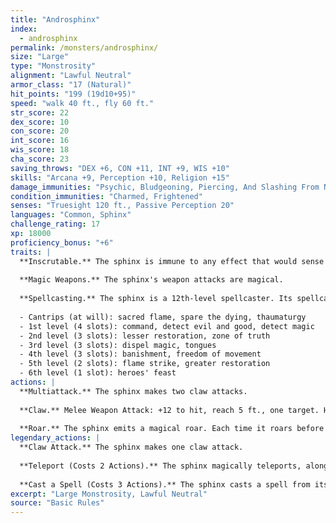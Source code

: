 ```yaml
---
title: "Androsphinx"
index:
  - androsphinx
permalink: /monsters/androsphinx/
size: "Large"
type: "Monstrosity"
alignment: "Lawful Neutral"
armor_class: "17 (Natural)"
hit_points: "199 (19d10+95)"
speed: "walk 40 ft., fly 60 ft."
str_score: 22
dex_score: 10
con_score: 20
int_score: 16
wis_score: 18
cha_score: 23
saving_throws: "DEX +6, CON +11, INT +9, WIS +10"
skills: "Arcana +9, Perception +10, Religion +15"
damage_immunities: "Psychic, Bludgeoning, Piercing, And Slashing From Nonmagical Weapons"
condition_immunities: "Charmed, Frightened"
senses: "Truesight 120 ft., Passive Perception 20"
languages: "Common, Sphinx"
challenge_rating: 17
xp: 18000
proficiency_bonus: "+6"
traits: |
  **Inscrutable.** The sphinx is immune to any effect that would sense its emotions or read its thoughts, as well as any divination spell that it refuses. Wisdom (Insight) checks made to ascertain the sphinx's intentions or sincerity have disadvantage.
  
  **Magic Weapons.** The sphinx's weapon attacks are magical.
  
  **Spellcasting.** The sphinx is a 12th-level spellcaster. Its spellcasting ability is Wisdom (spell save DC 18, +10 to hit with spell attacks). It requires no material components to cast its spells. The sphinx has the following cleric spells prepared:
  
  - Cantrips (at will): sacred flame, spare the dying, thaumaturgy
  - 1st level (4 slots): command, detect evil and good, detect magic
  - 2nd level (3 slots): lesser restoration, zone of truth
  - 3rd level (3 slots): dispel magic, tongues
  - 4th level (3 slots): banishment, freedom of movement
  - 5th level (2 slots): flame strike, greater restoration
  - 6th level (1 slot): heroes' feast
actions: |
  **Multiattack.** The sphinx makes two claw attacks.
  
  **Claw.** Melee Weapon Attack: +12 to hit, reach 5 ft., one target. Hit: 17 (2d10 + 6) slashing damage.
  
  **Roar.** The sphinx emits a magical roar. Each time it roars before finishing a long rest, the roar is louder and the effect is different, as detailed below. Each creature within 500 feet of the sphinx and able to hear the roar must make a saving throw.  First Roar. Each creature that fails a DC 18 Wisdom saving throw is frightened for 1 minute. A frightened creature can repeat the saving throw at the end of each of its turns, ending the effect on itself on a success.  Second Roar. Each creature that fails a DC 18 Wisdom saving throw is deafened and frightened for 1 minute. A frightened creature is paralyzed and can repeat the saving throw at the end of each of its turns, ending the effect on itself on a success.  Third Roar. Each creature makes a DC 18 Constitution saving throw. On a failed save, a creature takes 44 (8d10) thunder damage and is knocked prone. On a successful save, the creature takes half as much damage and isn't knocked prone.  
legendary_actions: |
  **Claw Attack.** The sphinx makes one claw attack.
  
  **Teleport (Costs 2 Actions).** The sphinx magically teleports, along with any equipment it is wearing or carrying, up to 120 feet to an unoccupied space it can see.
  
  **Cast a Spell (Costs 3 Actions).** The sphinx casts a spell from its list of prepared spells, using a spell slot as normal.
excerpt: "Large Monstrosity, Lawful Neutral"
source: "Basic Rules"
---
```

